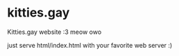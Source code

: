 # kitties.gay
Kitties.gay website :3
meow owo

just serve html/index.html with your favorite web server :)
